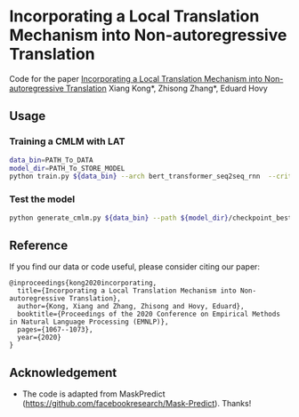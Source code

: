 # Incorporating a Local Translation Mechanism into Non-autoregressive Translation
Code for the paper
[Incorporating a Local Translation Mechanism into Non-autoregressive Translation](https://arxiv.org/pdf/2011.06132.pdf) Xiang Kong*, Zhisong Zhang*, Eduard Hovy

## Usage
### Training a CMLM with LAT
```bash
data_bin=PATH_To_DATA
model_dir=PATH_To_STORE_MODEL
python train.py ${data_bin} --arch bert_transformer_seq2seq_rnn  --criterion label_smoothed_length_cross_entropy --label-smoothing 0.1 --lr 5e-4 --warmup-init-lr 1e-7 --min-lr 1e-9 --lr-scheduler inverse_sqrt --warmup-updates 10000 --optimizer adam --adam-betas '(0.9, 0.999)' --adam-eps 1e-6 --task translation_self_rnn_context --max-tokens 4000 --weight-decay 0.01 --dropout 0.3 --encoder-layers 6 --encoder-embed-dim 512 --decoder-layers 6 --decoder-embed-dim 512 --fp16 --max-source-positions 10000 --max-target-positions 10000 --max-update 300000 --seed 0 --save-dir ${model_dir} --len-context 2 --context-dir right --keep-last-epochs 10  --unmask-loss-ratio 0.1 --share-all-embeddings  --update-freq 16 --save-interval-updates 1000 --no-epoch-checkpoints --keep-interval-updates 20 --ddp-backend=no_c10d
```
### Test the model
```bash
python generate_cmlm.py ${data_bin} --path ${model_dir}/checkpoint_best.pt  --task translation_self_rnn_context  --remove-bpe --max-sentences 20 --decoding-iterations 1 --decoding-strategy mask_predict_rnn
```
## Reference
If you find our data or code useful, please consider citing our paper:
```
@inproceedings{kong2020incorporating,
  title={Incorporating a Local Translation Mechanism into Non-autoregressive Translation},
  author={Kong, Xiang and Zhang, Zhisong and Hovy, Eduard},
  booktitle={Proceedings of the 2020 Conference on Empirical Methods in Natural Language Processing (EMNLP)},
  pages={1067--1073},
  year={2020}
}
```

## Acknowledgement
* The code is adapted from MaskPredict (https://github.com/facebookresearch/Mask-Predict). Thanks!


